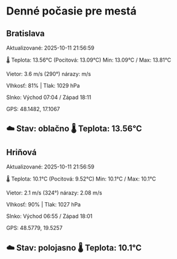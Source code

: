 ﻿# Denné počasie pre mestá

## Bratislava
Aktualizované: 2025-10-11 21:56:59

🌡️ Teplota: 13.56°C 
(Pocitová: 13.09°C)
Min: 13.09°C / Max: 13.81°C

Vietor: 3.6 m/s    (290°) 
nárazy:  m/s

Vlhkosť: 81% | Tlak: 1029 hPa

Slnko: Východ 07:04 / Západ 18:11

GPS: 48.1482, 17.1067

☁️ Stav: oblačno        🌡️ Teplota: 13.56°C
---

## Hriňová
Aktualizované: 2025-10-11 21:56:59

🌡️ Teplota: 10.1°C 
(Pocitová: 9.52°C)
Min: 10.1°C / Max: 10.1°C

Vietor: 2.1 m/s (324°)
nárazy: 2.08 m/s

Vlhkosť: 90% | Tlak: 1027 hPa

Slnko: Východ 06:55 / Západ 18:01

GPS: 48.5779, 19.5257

☁️ Stav: polojasno        🌡️ Teplota: 10.1°C
---
